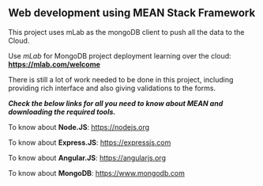 ## Web development using MEAN Stack Framework

This project uses mLab as the mongoDB client to push all the data to the Cloud.

Use *mLab* for MongoDB project deployment learning over the cloud: **https://mlab.com/welcome**

There is still a lot of work needed to be done in this project, including 
providing rich interface and also giving validations to the forms.

__*Check the below links for all you need to know about MEAN and downloading the required tools.*__

To know about **Node.JS**: https://nodejs.org

To know about **Express.JS**: https://expressjs.com

To know about **Angular.JS**: https://angularjs.org

To know about **MongoDB**: https://www.mongodb.com
